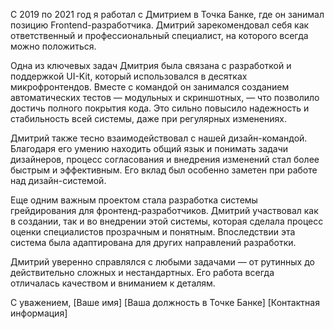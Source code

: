 С 2019 по 2021 год я работал с Дмитрием в Точка Банке, где он занимал позицию Frontend-разработчика. Дмитрий зарекомендовал себя как ответственный и профессиональный специалист, на которого всегда можно положиться.

Одна из ключевых задач Дмитрия была связана с разработкой и поддержкой UI-Kit, который использовался в десятках микрофронтендов. Вместе с командой он занимался созданием автоматических тестов — модульных и скриншотных, — что позволило достичь полного покрытия кода. Это сильно повысило надежность и стабильность всей системы, даже при регулярных изменениях.

Дмитрий также тесно взаимодействовал с нашей дизайн-командой. Благодаря его умению находить общий язык и понимать задачи дизайнеров, процесс согласования и внедрения изменений стал более быстрым и эффективным. Его вклад был особенно заметен при работе над дизайн-системой.

Еще одним важным проектом стала разработка системы грейдирования для фронтенд-разработчиков. Дмитрий участвовал как в создании, так и во внедрении этой системы, которая сделала процесс оценки специалистов прозрачным и понятным. Впоследствии эта система была адаптирована для других направлений разработки.

Дмитрий уверенно справлялся с любыми задачами — от рутинных до действительно сложных и нестандартных. Его работа всегда отличалась качеством и вниманием к деталям.

С уважением,
[Ваше имя]
[Ваша должность в Точке Банке]
[Контактная информация]